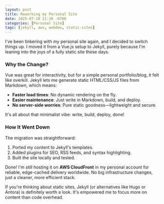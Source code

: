 ```yaml
---
layout: post
title: Reworking my Personal Site
date: 2025-07-18 21:30 -0700
categories: [Personal Site]
tags: [jekyll, aws, webdev, static-sites]
---
```


I've been tinkering with my personal site again, and I decided to switch things up. I moved it from a Vue.js setup to Jekyll, purely because I'm leaning into the joys of a fully static site these days.

### Why the Change?
Vue was great for interactivity, but for a simple personal portfolio/blog, it felt like overkill. Jekyll lets me generate static HTML/CSS/JS files from Markdown, which means:

- **Faster load times**: No dynamic rendering on the fly.
- **Easier maintenance**: Just write in Markdown, build, and deploy.
- **No server-side worries**: Pure static goodness—lightweight and secure.

It's all about that minimalist vibe: write, build, deploy, done!

### How It Went Down
The migration was straightforward:
1. Ported my content to Jekyll's templates.
2. Added plugins for SEO, RSS feeds, and syntax highlighting.
3. Built the site locally and tested.

Done! I'm still hosting it on **AWS CloudFront** in my personal account for reliable, edge-cached delivery worldwide. No big infrastructure changes, just a cleaner, more efficient stack.

If you're thinking about static sites, Jekyll (or alternatives like Hugo or Antora) is definitely worth a look. It's empowered me to focus more on content than code overhead.